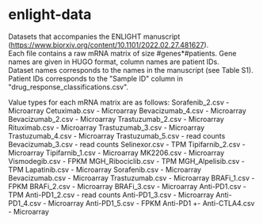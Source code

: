 # enlight-data
Datasets that accompanies the ENLIGHT manuscript (https://www.biorxiv.org/content/10.1101/2022.02.27.481627).  
Each file contains a raw mRNA matrix of size #genes*#patients. Gene names are given in HUGO format, column names are patient IDs.  
Dataset names corresponds to the names in the manuscript (see Table S1).  
Patient IDs corresponds to the "Sample ID" column in "drug_response_classifications.csv".  

Value types for each mRNA matrix are as follows:
Sorafenib_2.csv - Microarray
Cetuximab.csv - Microarray
Bevacizumab_4.csv - Microarray
Bevacizumab_2.csv - Microarray
Trastuzumab_2.csv - Microarray
Rituximab.csv - Microarray
Trastuzumab_3.csv - Microarray
Trastuzumab_4.csv - Microarray
Trastuzumab_5.csv - read counts
Bevacizumab_3.csv - read counts
Selinexor.csv - TPM
Tipifarnib_2.csv - Microarray
Tipifarnib_1.csv - Microarray
MK2206.csv - Microarray
Vismodegib.csv - FPKM
MGH_Ribociclib.csv - TPM
MGH_Alpelisib.csv - TPM
Lapatinib.csv - Microarray
Sorafenib.csv - Microarray
Bevacizumab.csv - Microarray
Trastuzumab.csv - Microarray
BRAFi_1.csv - FPKM
BRAFi_2.csv - Microarray
BRAFi_3.csv - Microarray
Anti-PD1.csv - TPM
Anti-PD1_2.csv - read counts
Anti-PD1_3.csv - Microarray
Anti-PD1_4.csv - Microarray
Anti-PD1_5.csv - FPKM
Anti-PD1 +- Anti-CTLA4.csv - Microarray
